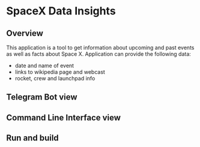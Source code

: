 # SpaceX Data Insights
## Overview
This application is a tool to get information about upcoming and
past events as well as facts about Space X.
Application can provide the following data:
* date and name of event
* links to wikipedia page and webcast
* rocket, crew and launchpad info
## Telegram Bot view

## Command Line Interface view
## Run and build
